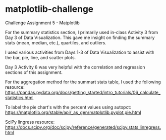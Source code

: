 # matplotlib-challenge
Challenge Assignment 5 - Matplotlib

For the summary statistics section, I primarily used in-class Activity 3 from Day 3 of Data Visualization. This gave me insight on finding the summary stats (mean, median, etc.), quartiles, and outliers. 

I used various activities from Days 1-3 of Data Visualization to assist with the bar, pie, line, and scatter plots. 

Day 3 Activity 8 was very helpful with the correlation and regression sections of this assignment. 

For the aggregation method for the summart stats table, I used the following resource:
https://pandas.pydata.org/docs/getting_started/intro_tutorials/06_calculate_statistics.html

To label the pie chart's with the percent values using autopct: 
https://matplotlib.org/stable/api/_as_gen/matplotlib.pyplot.pie.html

SciPy lingress resource:
https://docs.scipy.org/doc/scipy/reference/generated/scipy.stats.linregress.html